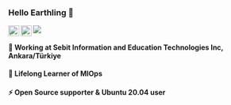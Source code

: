 ### Hello Earthling 👋
<a href="https://twitter.com/ilkerkara_">
  <img align="left" alt="İlker Kara's Twitter Profile" width="22px" src="https://raw.githubusercontent.com/peterthehan/peterthehan/master/assets/twitter.svg" />
</a>
<a href="https://www.linkedin.com/in/ilker-kara/">
  <img align="left" alt="İlker's LinkedIn Profile" width="22px" src="https://raw.githubusercontent.com/peterthehan/peterthehan/master/assets/linkedin.svg" />
</a>

![](https://visitor-badge.glitch.me/badge?page_id=karailker.karailker)
<br />

#### 🔭 Working at **Sebit Information and Education Technologies Inc, Ankara/Türkiye**
#### 🌱 Lifelong Learner of **MlOps**
#### ⚡ Open Source supporter & Ubuntu 20.04 user

<!--
**karailker/karailker** is a ✨ _special_ ✨ repository because its `README.md` (this file) appears on your GitHub profile.

Here are some ideas to get you started:

- 🔭 I’m currently working on ...
- 🌱 I’m currently learning ...
- 👯 I’m looking to collaborate on ...
- 🤔 I’m looking for help with ...
- 💬 Ask me about ...
- 📫 How to reach me: ...
- 😄 Pronouns: ...
- ⚡ Fun fact: ...
-->
